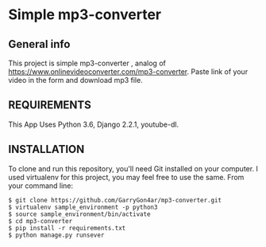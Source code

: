 # Simple mp3-converter 

## General info
This project is simple mp3-converter , analog of https://www.onlinevideoconverter.com/mp3-converter. Paste link of your video in the form and download mp3 file.

## REQUIREMENTS

This App Uses Python 3.6, Django 2.2.1, youtube-dl.

## INSTALLATION

To clone and run this repository, you'll need Git installed on your computer. I used virtualenv for this project, you may feel free to use the same. From your command line:

```
$ git clone https://github.com/GarryGon4ar/mp3-converter.git
$ virtualenv sample_environment -p python3
$ source sample_environment/bin/activate
$ cd mp3-converter
$ pip install -r requirements.txt
$ python manage.py runsever